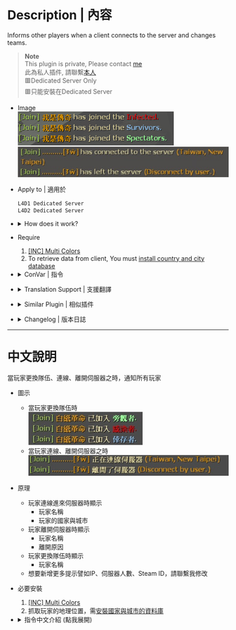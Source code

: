 # Description | 內容
Informs other players when a client connects to the server and changes teams.

> __Note__ <br/>
This plugin is private, Please contact [me](https://github.com/fbef0102/Game-Private_Plugin#私人插件列表-private-plugins-list)<br/>
此為私人插件, 請聯繫[本人](https://github.com/fbef0102/Game-Private_Plugin#私人插件列表-private-plugins-list)
<br/>🟥Dedicated Server Only
<br/>🟥只能安裝在Dedicated Server

* Image
	<br/>![l4d_playerjoining_1](image/l4d_playerjoining_1.jpg)
	<br/>![l4d_playerjoining_2](image/l4d_playerjoining_2.jpg)

* Apply to | 適用於
	```
	L4D1 Dedicated Server
	L4D2 Dedicated Server
	```

* <details><summary>How does it work?</summary>

	* Display the following when player joins server
		* Player name
		* Country, city
	* Display the following when leaves server
		* Player name
		* Reason
	* Display the following when player changed team
		* Player name
</details>

* Require
	1. [[INC] Multi Colors](https://github.com/fbef0102/L4D1_2-Plugins/releases/tag/Multi-Colors)
	2. To retrieve data from client, You must [install country and city database](/Tutorial_%E6%95%99%E5%AD%B8%E5%8D%80/English/Server/Install_Other_File#country-and-city-database)

* <details><summary>ConVar | 指令</summary>

	* cfg\sourcemod\l4d_playerjoining.cfg
		```php
		// 0=Plugin off, 1=Plugin on.
		l4d_playerjoining_enable "1"

		// If 1, inform other players when a client changes team
		l4d_playerjoining_change_team_notify_enable "1"

		// (Display country when Dedicated Server Only) inform other players with these flags when a client connects to server. (Empty = Everyone, -1: Nobody)
		l4d_playerjoining_connnect_server_notify_access ""

		// inform other players with these flags when a client left the server. (Empty = Everyone, -1: Nobody)
		l4d_playerjoining_leave_server_notify_access ""
		```
</details>


* <details><summary>Translation Support | 支援翻譯</summary>

	```
	English
	繁體中文
	简体中文
	```
</details>

* <details><summary>Similar Plugin | 相似插件</summary>
	
	1. [cannounce](https://github.com/fbef0102/L4D1_2-Plugins/tree/master/cannounce): Replacement of default player connection message, allows for custom connection messages
		> 顯示玩家進來遊戲或離開遊戲的提示訊息 (IP、國家、Steam ID 等等)
</details>

* <details><summary>Changelog | 版本日誌</summary>

	* v1.1 (2024-8-10)
		* Update translation
		* Support local server

	* v1.0 (2022-12-1)
		* Initial Release
</details>

- - - -
# 中文說明
當玩家更換隊伍、連線、離開伺服器之時，通知所有玩家

* 圖示
	* 當玩家更換隊伍時
	<br/>![l4d_playerjoining_3](image/l4d_playerjoining_3.jpg)
	* 當玩家連線、離開伺服器之時
	<br/>![l4d_playerjoining_4](image/l4d_playerjoining_4.jpg)

* 原理
	* 玩家連線進來伺服器時顯示
		* 玩家名稱
		* 玩家的國家與城市 
	* 玩家離開伺服器時顯示
		* 玩家名稱
		* 離開原因
	* 玩家更換隊伍時顯示
		* 玩家名稱
	* 想要新增更多提示譬如IP、伺服器人數、Steam ID，請聯繫我修改

* 必要安裝
	1. [[INC] Multi Colors](https://github.com/fbef0102/L4D1_2-Plugins/releases/tag/Multi-Colors)
	2. 抓取玩家的地理位置，需[安裝國家與城市的資料庫](/Tutorial_%E6%95%99%E5%AD%B8%E5%8D%80/Chinese_%E7%B9%81%E9%AB%94%E4%B8%AD%E6%96%87/Server/%E5%AE%89%E8%A3%9D%E5%85%B6%E4%BB%96%E6%AA%94%E6%A1%88%E6%95%99%E5%AD%B8#%E5%AE%89%E8%A3%9D%E5%9C%8B%E5%AE%B6%E8%88%87%E5%9F%8E%E5%B8%82%E7%9A%84%E8%B3%87%E6%96%99%E5%BA%AB)

* <details><summary>指令中文介紹 (點我展開)</summary>

	* cfg\sourcemod\l4d_playerjoining.cfg
		```php
		// 0=關閉插件, 1=啟動插件
		l4d_playerjoining_enable "1"

		// 為1時，打開更換隊伍提示
		l4d_playerjoining_change_team_notify_enable "1"

		// (只限定 Dedicated Server) 擁有這些權限的玩家，才可以看到有人連線進伺服器的提示 (留白 = 任何人都能看到, -1: 無人能看到)
		l4d_playerjoining_connnect_server_notify_access ""

		// 擁有這些權限的玩家，才可以看到有人離開伺服器的提示 (留白 = 任何人都能看到, -1: 無人能看到)
		l4d_playerjoining_leave_server_notify_access ""
		```
</details>


